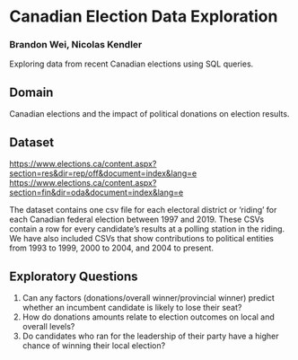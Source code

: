 # Canadian Election Data Exploration
### Brandon Wei, Nicolas Kendler
Exploring data from recent Canadian elections using SQL queries.

## Domain
Canadian elections and the impact of political donations on election results.

## Dataset
https://www.elections.ca/content.aspx?section=res&dir=rep/off&document=index&lang=e
https://www.elections.ca/content.aspx?section=fin&dir=oda&document=index&lang=e

The dataset contains one csv file for each electoral district or ‘riding’ for each Canadian federal
election between 1997 and 2019. These CSVs contain a row for every candidate’s results at a
polling station in the riding. We have also included CSVs that show contributions to political
entities from 1993 to 1999, 2000 to 2004, and 2004 to present.

## Exploratory Questions
1. Can any factors (donations/overall winner/provincial winner) predict whether an incumbent candidate is likely to lose their seat?
2. How do donations amounts relate to election outcomes on local and overall levels?
3. Do candidates who ran for the leadership of their party have a higher chance of winning their local election?
